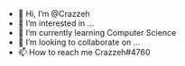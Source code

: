 - 👋 Hi, I’m @Crazzeh
- 👀 I’m interested in ...
- 🌱 I’m currently learning Computer Science
- 💞️ I’m looking to collaborate on ...
- 📫 How to reach me Crazzeh#4760

<!---
Crazzeh/Crazzeh is a ✨ special ✨ repository because its `README.md` (this file) appears on your GitHub profile.
You can click the Preview link to take a look at your changes.
--->
